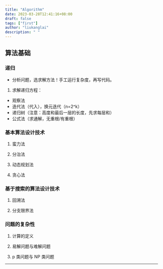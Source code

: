 ```yaml
---
title: "Algorithm"
date: 2023-03-28T12:41:16+08:00
draft: false
tags: ["first"]
author: "liukanglai"
description: " "
---
```


## 算法基础

### 递归

- 分析问题，选求解方法！手工运行复杂度，再写代码。

1. 求解递归方程：

- 观察法
- 迭代法（代入），换元迭代（n=2^k）
- 递归树（注意：高度和最后一层的长度，先求每层和）
- 公式法（求通解，无重根/有重根）

### 基本算法设计技术

1. 蛮力法

1. 分治法

1. 动态规划法

1. 贪心法

### 基于搜索的算法设计技术

1. 回溯法

1. 分支限界法

### 问题的复杂性

1. 计算的定义

1. 易解问题与难解问题

1. p 类问题与 NP 类问题

---
